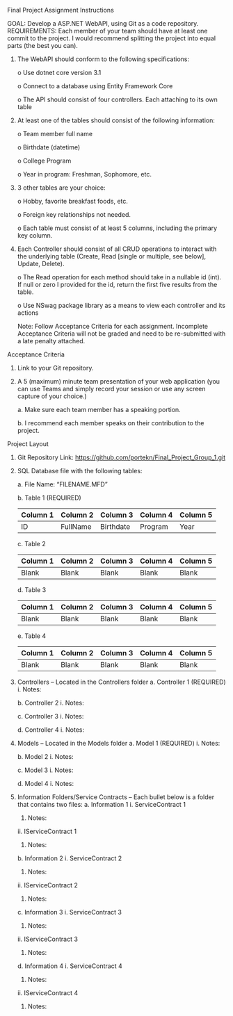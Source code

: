 Final Project 
Assignment Instructions 

GOAL: Develop a ASP.NET WebAPI, using Git as a code repository. 
REQUIREMENTS: Each member of your team should have at least one commit to the project. I would recommend splitting the project into equal parts (the best you can). 
1.	The WebAPI should conform to the following specifications:

      o	Use dotnet core version 3.1 

      o	Connect to a database using Entity Framework Core 

      o	The API should consist of four controllers. Each attaching to its own table 
    

2.	At least one of the tables should consist of the following information:

      o	Team member full name 

      o	Birthdate (datetime) 

      o	College Program 

      o	Year in program: Freshman, Sophomore, etc.
      

3.	3 other tables are your choice:

      o	Hobby, favorite breakfast foods, etc. 

      o	Foreign key relationships not needed. 

      o	Each table must consist of at least 5 columns, including the primary key column.
      

4.	Each Controller should consist of all CRUD operations to interact with the underlying table (Create, Read [single or multiple, see below], Update, Delete).

      o	The Read operation for each method should take in a nullable id (int). If null or zero I provided for the id, return the first five results from the table.
      
      o	Use NSwag package library as a means to view each controller and its actions 
      
      Note: Follow Acceptance Criteria for each assignment. Incomplete Acceptance Criteria will not be graded and need to be re-submitted with a late penalty attached. 

Acceptance Criteria 
1.	Link to your Git repository. 
2.	A 5 (maximum) minute team presentation of your web application (you can use Teams and simply record your session or use any screen capture of your choice.) 

      a. Make sure each team member has a speaking portion. 
  
      b. I recommend each member speaks on their contribution to the project.

Project Layout
1.	Git Repository Link: https://github.com/portekn/Final_Project_Group_1.git 

2.	SQL Database file with the following tables:

      a.	File Name: “FILENAME.MFD”

      b.	Table 1 (REQUIRED)
      
      |  Column 1  |  Column 2  |  Column 3  |  Column 4  |  Column 5  |
      | ---------- | ---------- | ---------- | ---------- | ---------- |
      |  ID	       |  FullName  |  Birthdate |  Program   |	 Year      |

      c.	Table 2

      |  Column 1  |  Column 2  |  Column 3  |  Column 4  |  Column 5  |
      | ---------- | ---------- | ---------- | ---------- | ---------- |
      |  Blank     |  Blank     |  Blank     |  Blank     |	 Blank     |
				

      d.	Table 3

      |  Column 1  |  Column 2  |  Column 3  |  Column 4  |  Column 5  |
      | ---------- | ---------- | ---------- | ---------- | ---------- |
      |  Blank     |  Blank     |  Blank     |  Blank     |	 Blank     |
				

      e.	Table 4

      |  Column 1  |  Column 2  |  Column 3  |  Column 4  |  Column 5  |
      | ---------- | ---------- | ---------- | ---------- | ---------- |
      |  Blank     |  Blank     |  Blank     |  Blank     |	 Blank     |
				


3.	Controllers – Located in the Controllers folder
      a.	Controller 1 (REQUIRED)
      i.	Notes:

      b.	Controller 2
      i.	Notes:

      c.	Controller 3
      i.	Notes:

      d.	Controller 4
      i.	Notes:

4.	Models – Located in the Models folder
      a.	Model 1 (REQUIRED)
      i.	Notes:

      b.	Model 2
      i.	Notes:

      c.	Model 3
      i.	Notes:

      d.	Model 4
      i.	Notes:

5.	Information Folders/Service Contracts – Each bullet below is a folder that contains two files:
      a.	Information 1
      i.	ServiceContract 1
      1.	Notes:

      ii.	IServiceContract 1
      1.	Notes:

      b.	Information 2
      i.	ServiceContract 2
      1.	Notes:

      ii.	IServiceContract 2
     1.	Notes:

      c.	Information 3
      i.	ServiceContract 3
      1.	Notes:

      ii.	IServiceContract 3
      1.	Notes:

      d.	Information 4
      i.	ServiceContract 4
      1.	Notes:

      ii.	IServiceContract 4
      1.	Notes:
